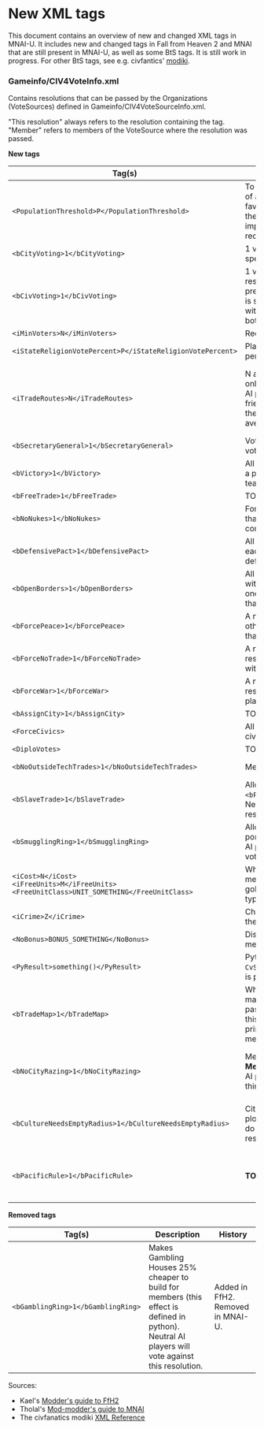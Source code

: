 # New XML tags

This document contains an overview of new and changed XML tags in MNAI-U. It includes new and changed tags in Fall from Heaven 2 and MNAI that are still present in MNAI-U, as well as some BtS tags. It is still work in progress. For other BtS tags, see e.g. civfantics' [modiki](http://modiki.civfanatics.com/index.php?title=Civ4_XML_Reference).

### Gameinfo/CIV4VoteInfo.xml

Contains resolutions that can be passed by the Organizations (VoteSources) defined in Gameinfo/CIV4VoteSourceInfo.xml.

"This resolution" always refers to the resolution containing the tag. "Member" refers to members of the VoteSource where the resolution was passed.

**New tags**

Tag(s)  | Description | History
--- | --- | ---
`<PopulationThreshold>P</PopulationThreshold>` | To pass, this resolution requires P percent of all members (rounded up) to vote in favor. If there is a tie in a vote with P=50, the choice of the head councilor is implemented. (In BtS, the number of required votes is rounded down.) | Changed in MNAI ("Improved Councils")
`<bCityVoting>1</bCityVoting>` | 1 vote per city (with respective religion, if specified). | From BtS
`<bCivVoting>1</bCivVoting>` | 1 vote per member (that has a city with the respective religion, if specified). Takes precendence over `<bCityVoting>`. If neither is specified, 1 vote per population (in cities with respective religion). TODO: Don't allow both | From BtS
`<iMinVoters>N</iMinVoters>` | Requires at least N voting members | From BtS
`<iStateReligionVotePercent>P</iStateReligionVotePercent>` | Players with correct state religion have P percent more votes (rounded down) | From BtS
`<iTradeRoutes>N</iTradeRoutes>` | N additional trade routes for all players (not only members!) <br/> AI players vote for this resolution if they are friendly to the secretary general (BBAI) or if they don't have many more cities than the average. | Changed in MNAI via BBAI and Advanced Diplomacy 2
`<bSecretaryGeneral>1</bSecretaryGeneral>` | Vote for the secretary general. Implies team voting. | From BtS
`<bVictory>1</bVictory>` | All players must be voting members. Makes a player win a diplomatic victory. Implies team voting. | From BtS
`<bFreeTrade>1</bFreeTrade>` | TODO | TODO
`<bNoNukes>1</bNoNukes>` | Forbids creating nukes or buildings/projects that allow nukes. AI calculation is fairly complicated. | From BtS
`<bDefensivePact>1</bDefensivePact>` | All members sign a defensive pact with each other. Only available if at least one defensive pact can be signed that way. | From BtS
`<bOpenBorders>1</bOpenBorders>` | All members sign open borders agreement with each other. Only available if at least one open borders agreement can be signed that way. | From BtS
`<bForcePeace>1</bForcePeace>` | A member is chosen for the resolution. All other members sign a peace treaty with that member. | From BtS
`<bForceNoTrade>1</bForceNoTrade>` | A non-member player is chosen for the resolution. All members cancel all deals with that player. | From BtS
`<bForceWar>1</bForceWar>` | A non-member player is chosen for the resolution. All members declare war on that player. | From BtS
`<bAssignCity>1</bAssignCity>` | TODO | TODO
`<ForceCivics>` | All members have to use the specified civics. (In BtS, all players have to use them.) | Changed in FfH2
`<DiploVotes>` | TODO | TODO
`<bNoOutsideTechTrades>1</bNoOutsideTechTrades>` | Members cannot trade with non-members. | Added in FfH2
`<bSlaveTrade>1</bSlaveTrade>` | Allows member's units to cast spells with `<bPrereqSlaveTrade>1</bPrereqSlaveTrade>`. Neutral AI players will vote against this resolution. | Added in FfH2
`<bSmugglingRing>1</bSmugglingRing>` | Allows members to construct a smuggler's port. <br/> AI players with less than 3 coastal cities will vote against this resolution. | Added in FfH2
`<iCost>N</iCost>` <br/> `<iFreeUnits>M</iFreeUnits>` <br/> `<FreeUnitClass>UNIT_SOMETHING</FreeUnitClass>` | When this resolution is passed, each member who has a capital and at least N gold pays N gold and receives M units of type `UNIT_SOMETHING` in their capital. | Added in FfH2
`<iCrime>Z</iCrime>` | Changes the global crime by Z (added to the crime of all cities). | Added in FfH2
`<NoBonus>BONUS_SOMETHING</NoBonus>` | Disables access to `BONUS_SOMETHING` for all members. | Added in FfH2
`<PyResult>something()</PyResult>` | Python code to be executed (in `CvSpellInterface.py`) when this resolution is passed. | Added in FfH2
`<bTradeMap>1</bTradeMap>` | When passed, all members share their maps immediately. This resolution can be passed repeatedly. AI players only vote for this resolution if they would be willing (in principle) to trade maps with all other members. | Added in MNAI via Advanced Diplomacy 2
`<bNoCityRazing>1</bNoCityRazing>` | Members don't auto-raze cities. **TODO: Members shouldn't be able to raze cities!** AI players might defy this resolution if they think they'll want to raze a lot in the future. | Added in MNAI via Advanced Diplomacy 2
`<bCultureNeedsEmptyRadius>1</bCultureNeedsEmptyRadius>` | Cities of members don't spread culture to plots that are owned by other players that do the same (due to this or some other resolution). | Added in MNAI via Advanced Diplomacy 2
`<bPacificRule>1</bPacificRule>` | **TODO: Doesn't seem to do anything** | Added in MNAI via Advanced Diplomacy 2

**Removed tags**

Tag(s)  | Description | History
--- | --- | ---
`<bGamblingRing>1</bGamblingRing>` | Makes Gambling Houses 25% cheaper to build for members (this effect is defined in python). Neutral AI players will vote against this resolution. | Added in FfH2. Removed in MNAI-U.


Sources:

* Kael's [Modder's guide to FfH2](https://forums.civfanatics.com/threads/modders-guide-to-ffh2.238077/)
* Tholal's [Mod-modder's guide to MNAI](https://forums.civfanatics.com/threads/1st-draft-mod-modders-guide-to-mnai.519768/)
* The civfanatics modiki [XML Reference](http://modiki.civfanatics.com/index.php?title=Civ4_XML_Reference)

